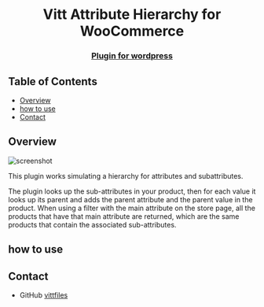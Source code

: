<!-- Please update value in the {}  -->

<h1 align="center">Vitt Attribute Hierarchy for WooCommerce</h1>

<div align="center">
  <h3>
    <a href="">
      Plugin for wordpress
    </a>
  </h3>
</div>

<!-- TABLE OF CONTENTS -->

## Table of Contents

- [Overview](#overview)
- [how to use](#how-to-use)
- [Contact](#contact)

<!-- - [Features](#features) -->
<!-- OVERVIEW -->

## Overview

![screenshot](https://github.com/vittfiles/my-team-page-master/tree/main/img/pagina2.png)

This plugin works simulating a hierarchy for attributes and subattributes.

The plugin looks up the sub-attributes in your product, then for each value it looks up its parent and adds the parent attribute and the parent value in the product.
When using a filter with the main attribute on the store page, all the products that have that main attribute are returned, which are the same products that contain the associated sub-attributes.

## how to use

## Contact

- GitHub [vittfiles](https://github.com/vittfiles)
